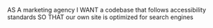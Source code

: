 AS A marketing agency
I WANT a codebase that follows accessibility standards
SO THAT our own site is optimized for search engines